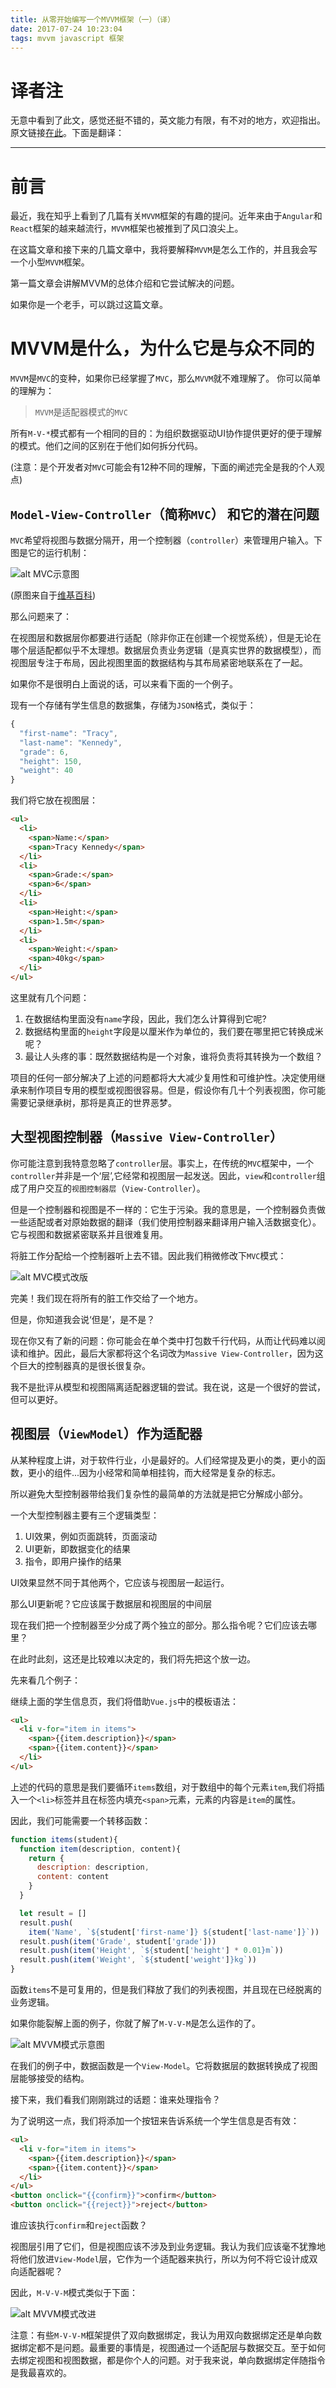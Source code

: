 ```yaml
---
title: 从零开始编写一个MVVM框架（一）（译）
date: 2017-07-24 10:23:04
tags: mvvm javascript 框架
---
```


# 译者注
无意中看到了此文，感觉还挺不错的，英文能力有限，有不对的地方，欢迎指出。原文链接[在此](https://twiknight.gitbooks.io/blog/content/write_a_mvvm_framework_from_scratch_1.html)。下面是翻译：

***********

# 前言

最近，我在知乎上看到了几篇有关`MVVM`框架的有趣的提问。近年来由于`Angular`和`React`框架的越来越流行，`MVVM`框架也被推到了风口浪尖上。

在这篇文章和接下来的几篇文章中，我将要解释`MVVM`是怎么工作的，并且我会写一个小型`MVVM`框架。

第一篇文章会讲解MVVM的总体介绍和它尝试解决的问题。

如果你是一个老手，可以跳过这篇文章。

# MVVM是什么，为什么它是与众不同的

`MVVM`是`MVC`的变种，如果你已经掌握了`MVC`，那么`MVVM`就不难理解了。 你可以简单的理解为：

> `MVVM`是适配器模式的`MVC`

所有`M-V-*`模式都有一个相同的目的：为组织数据驱动UI协作提供更好的便于理解的模式。他们之间的区别在于他们如何拆分代码。

(注意：是个开发者对`MVC`可能会有12种不同的理解，下面的阐述完全是我的个人观点)

## `Model-View-Controller`（简称`MVC`） 和它的潜在问题

`MVC`希望将视图与数据分隔开，用一个控制器（`controller`）来管理用户输入。下图是它的运行机制：

![alt MVC示意图](/images/mvc_process.svg)

(原图来自于[维基百科](https://zh.wikipedia.org/wiki/MVC#/media/File:MVC-Process.svg))

那么问题来了：

在视图层和数据层你都要进行适配（除非你正在创建一个视觉系统），但是无论在哪个层适配都似乎不太理想。数据层负责业务逻辑（是真实世界的数据模型），而视图层专注于布局，因此视图里面的数据结构与其布局紧密地联系在了一起。

如果你不是很明白上面说的话，可以来看下面的一个例子。

现有一个存储有学生信息的数据集，存储为`JSON`格式，类似于：

```javascript
{
  "first-name": "Tracy",
  "last-name": "Kennedy",
  "grade": 6,
  "height": 150,
  "weight": 40
}
```

我们将它放在视图层：

```html
<ul>
  <li>
    <span>Name:</span>
    <span>Tracy Kennedy</span>
  </li>
  <li>
    <span>Grade:</span>
    <span>6</span>
  </li>
  <li>
    <span>Height:</span>
    <span>1.5m</span>
  </li>
  <li>
    <span>Weight:</span>
    <span>40kg</span>
  </li>
</ul>
```

这里就有几个问题：

1. 在数据结构里面没有`name`字段，因此，我们怎么计算得到它呢?
2. 数据结构里面的`height`字段是以厘米作为单位的，我们要在哪里把它转换成米呢？
3. 最让人头疼的事：既然数据结构是一个对象，谁将负责将其转换为一个数组？

项目的任何一部分解决了上述的问题都将大大减少复用性和可维护性。决定使用继承来制作项目专用的模型或视图很容易。但是，假设你有几十个列表视图，你可能需要记录继承树，那将是真正的世界恶梦。

## 大型视图控制器（`Massive View-Controller`）

你可能注意到我特意忽略了`controller`层。事实上，在传统的`MVC`框架中，一个`controller`并非是一个‘层’,它经常和视图层一起发送。因此，`view`和`controller`组成了用户交互的`视图控制器层`（`View-Controller`）。

但是一个控制器和视图是不一样的：它生于污染。我的意思是，一个控制器负责做一些适配或者对原始数据的翻译（我们使用控制器来翻译用户输入活数据变化）。它与视图和数据紧密联系并且很难复用。

将脏工作分配给一个控制器听上去不错。因此我们稍微修改下`MVC`模式：

![alt MVC模式改版](/images/mvc_massive.png)

完美！我们现在将所有的脏工作交给了一个地方。

但是，你知道我会说‘但是’，是不是？

现在你又有了新的问题：你可能会在单个类中打包数千行代码，从而让代码难以阅读和维护。因此，最后大家都将这个名词改为`Massive View-Controller`，因为这个巨大的控制器真的是很长很复杂。

我不是批评从模型和视图隔离适配器逻辑的尝试。我在说，这是一个很好的尝试，但可以更好。

## 视图层（`ViewModel`）作为适配器

从某种程度上讲，对于软件行业，小是最好的。人们经常提及更小的类，更小的函数，更小的组件...因为小经常和简单相挂钩，而大经常是复杂的标志。

所以避免大型控制器带给我们复杂性的最简单的方法就是把它分解成小部分。

一个大型控制器主要有三个逻辑类型：

1. UI效果，例如页面跳转，页面滚动
2. UI更新，即数据变化的结果
3. 指令，即用户操作的结果

UI效果显然不同于其他两个，它应该与视图层一起运行。

那么UI更新呢？它应该属于数据层和视图层的中间层

现在我们把一个控制器至少分成了两个独立的部分。那么指令呢？它们应该去哪里？

在此时此刻，这还是比较难以决定的，我们将先把这个放一边。

先来看几个例子：

继续上面的学生信息页，我们将借助`Vue.js`中的模板语法：

```html
<ul>
  <li v-for="item in items">
    <span>{{item.description}}</span>
    <span>{{item.content}}</span>
  </li>
</ul>
```

上述的代码的意思是我们要循环`items`数组，对于数组中的每个元素`item`,我们将插入一个`<li>`标签并且在标签内填充`<span>`元素，元素的内容是`item`的属性。

因此，我们可能需要一个转移函数：

```javascript
function items(student){
  function item(description, content){
    return {
      description: description,
      content: content
    }
  }

  let result = []
  result.push(
    item('Name', `${student['first-name']} ${student['last-name']}`))
  result.push(item('Grade', student['grade']))
  result.push(item('Height', `${student['height'] * 0.01}m`))
  result.push(item('Weight', `${student['weight']}kg`))
}
```

函数`items`不是可复用的，但是我们释放了我们的列表视图，并且现在已经脱离的业务逻辑。

如果你能裂解上面的例子，你就了解了`M-V-V-M`是怎么运作的了。

![alt MVVM模式示意图](/images/mvvm_dataflow.png)

在我们的例子中，数据函数是一个`View-Model`。它将数据层的数据转换成了视图层能够接受的结构。

接下来，我们看我们刚刚跳过的话题：谁来处理指令？

为了说明这一点，我们将添加一个按钮来告诉系统一个学生信息是否有效：

```html
<ul>
  <li v-for="item in items">
    <span>{{item.description}}</span>
    <span>{{item.content}}</span>
  </li>
</ul>
<button onclick="{{confirm}}">confirm</button>
<button onclick="{{reject}}">reject</button>
```

谁应该执行`confirm`和`reject`函数？

视图层引用了它们，但是视图应该不涉及到业务逻辑。我认为我们应该毫不犹豫地将他们放进`View-Model`层，它作为一个适配器来执行，所以为何不将它设计成双向适配器呢？

因此，`M-V-V-M`模式类似于下面：

![alt MVVM模式改进](/images/mvvm.png)

注意：有些`M-V-V-M`框架提供了双向数据绑定，我认为用双向数据绑定还是单向数据绑定都不是问题。最重要的事情是，视图通过一个适配层与数据交互。至于如何去绑定视图和视图数据，都是你个人的问题。对于我来说，单向数据绑定伴随指令是我最喜欢的。

